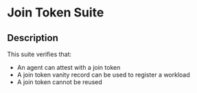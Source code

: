 # Join Token Suite

## Description

This suite verifies that:

- An agent can attest with a join token
- A join token vanity record can be used to register a workload
- A join token cannot be reused
